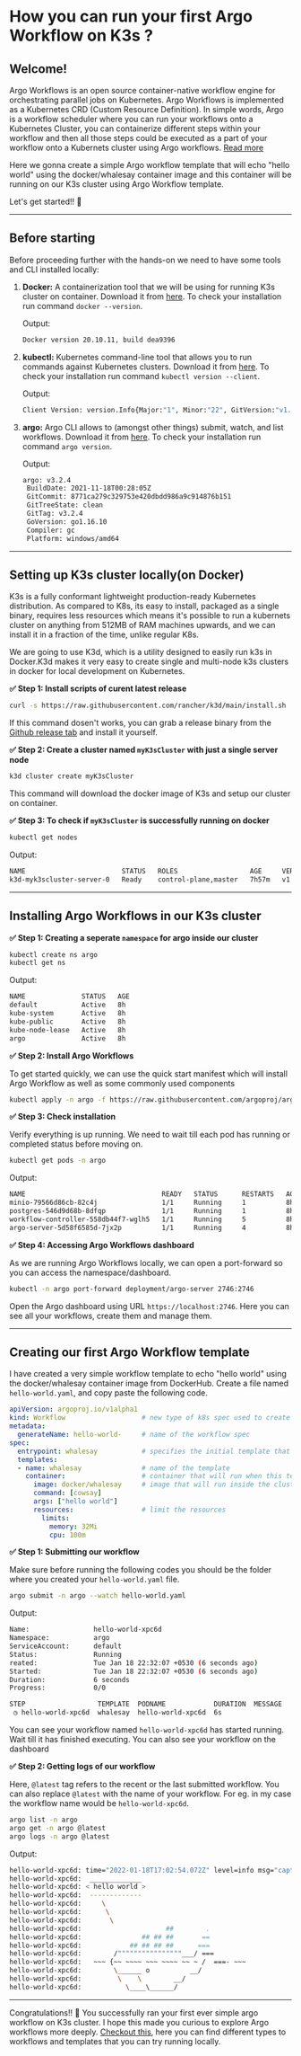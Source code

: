 # How you can run your first Argo Workflow on K3s ?

## Welcome!

Argo Workflows is an open source container-native workflow engine for orchestrating parallel jobs on Kubernetes. Argo Workflows is implemented as a Kubernetes CRD (Custom Resource Definition). In simple words, Argo is a workflow scheduler where you can run your workflows onto a Kubernetes Cluster, you can containerize different steps within your workflow and then all those steps could be executed as a part of your workflow onto a Kubernets cluster using Argo workflows. [Read more](https://argoproj.github.io/argo-workflows/)

Here we gonna create a simple Argo workflow template that will echo "hello world" using the docker/whalesay container image and this container will be running on our K3s cluster using Argo Workflow template.

Let's get started!! :rocket:

---

## Before starting 

Before proceeding further with the hands-on we need to have some tools and CLI installed locally:

1) **Docker:** A containerization tool that we will be using for running K3s cluster on container. Download it from [here](https://docs.docker.com/desktop/windows/install/). To check your installation run command `docker --version`. 
   
   Output:
   ```sh
   Docker version 20.10.11, build dea9396
   ```
   
2) **kubectl:** Kubernetes command-line tool that allows you to run commands against Kubernetes clusters. Download it from [here](https://kubernetes.io/docs/tasks/tools/). To check your installation run command `kubectl version --client`.
   
   Output:
   ```sh
   Client Version: version.Info{Major:"1", Minor:"22", GitVersion:"v1.22.0", GitCommit:"c2b5237ccd9c0f1d600d3072634ca66cefdf272f", GitTreeState:"clean", BuildDate:"2021-08-04T18:03:20Z", GoVersion:"go1.16.6", Compiler:"gc", Platform:"windows/amd64"}
   ```
   
3) **argo:** Argo CLI allows to (amongst other things) submit, watch, and list workflows. Download it from [here]( https://github.com/argoproj/argo-workflows/releases). To check your installation run command `argo version`.

   Output:
   ```sh
   argo: v3.2.4
    BuildDate: 2021-11-18T00:28:05Z
    GitCommit: 8771ca279c329753e420dbdd986a9c914876b151
    GitTreeState: clean
    GitTag: v3.2.4
    GoVersion: go1.16.10
    Compiler: gc
    Platform: windows/amd64
   ```
   
---

## Setting up K3s cluster locally(on Docker)

K3s is a fully conformant lightweight production-ready Kubernetes distribution. As compared to K8s, its easy to install, packaged as a single binary, requires less resources which means it's possible to run a kubernets cluster on anything from 512MB of RAM machines upwards, and we can install it in a fraction of the time, unlike regular K8s.

We are going to use K3d, which is a utility designed to easily run k3s in Docker.K3d makes it very easy to create single and multi-node k3s clusters in docker for local development on Kubernetes.

**:white_check_mark: Step 1: Install scripts of curent latest release** 

   ```sh
   curl -s https://raw.githubusercontent.com/rancher/k3d/main/install.sh | bash
   ```

   If this command dosen't works, you can grab a release binary from the [Github release tab](https://github.com/rancher/k3d/releases) and install it yourself.
    
**:white_check_mark: Step 2: Create a cluster named `myK3sCluster` with just a single server node**
 
   ```sh
   k3d cluster create myK3sCluster
   ```
    
   This command will download the docker image of K3s and setup our cluster on container.
    
**:white_check_mark: Step 3: To check if `myK3sCluster` is successfully running on docker**
 
   ```sh
   kubectl get nodes
   ```
    
   Output:
   ```sh
   NAME                        STATUS   ROLES                  AGE     VERSION
   k3d-myk3scluster-server-0   Ready    control-plane,master   7h57m   v1.21.7+k3s1
   ```
    
---    
    
## Installing Argo Workflows in our K3s cluster 

**:white_check_mark: Step 1: Creating a seperate `namespace` for argo inside our cluster**

   ```sh
   kubectl create ns argo
   kubectl get ns
   ```
   
   Output:
   ```sh
   NAME              STATUS   AGE
   default           Active   8h
   kube-system       Active   8h
   kube-public       Active   8h
   kube-node-lease   Active   8h
   argo              Active   8h
   ```
   
**:white_check_mark: Step 2: Install Argo Workflows**

   To get started quickly, we can use the quick start manifest which will install Argo Workflow as well as some commonly used components
   
   ```sh
   kubectl apply -n argo -f https://raw.githubusercontent.com/argoproj/argo-workflows/master/manifests/quick-start-postgres.yaml
   ```
   
**:white_check_mark: Step 3: Check installation** 
   
   Verify everything is up running. We need to wait till each pod has running or completed status before moving on.
   
   ```sh
   kubectl get pods -n argo
   ```
   
   Output:
   ```sh
   NAME                                  READY   STATUS      RESTARTS   AGE
   minio-79566d86cb-82c4j                1/1     Running     1          8h
   postgres-546d9d68b-8dfqp              1/1     Running     1          8h
   workflow-controller-558db44f7-wglh5   1/1     Running     5          8h
   argo-server-5d58f6585d-7jx2p          1/1     Running     4          8h
   ```
   
**:white_check_mark: Step 4: Accessing Argo Workflows dashboard**

   As we are running Argo Workflows locally, we can open a port-forward so you can access the namespace/dashboard.

   ```sh
   kubectl -n argo port-forward deployment/argo-server 2746:2746
   ```

   Open the Argo dashboard using URL `https://localhost:2746`. Here you can see all your workflows, create them and manage them.
   
---   
   
## Creating our first Argo Workflow template

I have created a very simple workflow template to echo "hello world" using the docker/whalesay container image from DockerHub. Create a file named `hello-world.yaml`, and copy paste the following code.

```yaml
apiVersion: argoproj.io/v1alpha1
kind: Workflow                   # new type of k8s spec used to create argo workflows
metadata:
  generateName: hello-world-     # name of the workflow spec
spec:
  entrypoint: whalesay           # specifies the initial template that should be invoked i.e whalesay
  templates:
  - name: whalesay               # name of the template
    container:                   # container that will run when this template in invoked 
      image: docker/whalesay     # image that will run inside the cluster
      command: [cowsay]
      args: ["hello world"]
      resources:                 # limit the resources
        limits:
          memory: 32Mi
          cpu: 100m
  ```
  
**:white_check_mark: Step 1: Submitting our workflow**

   Make sure before running the following codes you should be the folder where you created your `hello-world.yaml` file.
   
   ```sh
   argo submit -n argo --watch hello-world.yaml
   ```
   
   Output:
   ```sh
   Name:                hello-world-xpc6d
   Namespace:           argo
   ServiceAccount:      default
   Status:              Running
   reated:              Tue Jan 18 22:32:07 +0530 (6 seconds ago)
   Started:             Tue Jan 18 22:32:07 +0530 (6 seconds ago)
   Duration:            6 seconds
   Progress:            0/0

   STEP                  TEMPLATE  PODNAME            DURATION  MESSAGE
    ◷ hello-world-xpc6d  whalesay  hello-world-xpc6d  6s
   ```
    
   You can see your workflow named `hello-world-xpc6d` has started running. Wait till it has finished executing. You can also see your workflow on the dashboard
    
**:white_check_mark: Step 2: Getting logs of our workflow**

   Here, `@latest` tag refers to the recent or the last submitted workflow. You can also replace `@latest` with the name of your workflow. For eg. in my case the workflow name would be `hello-world-xpc6d`.

   ```sh
   argo list -n argo
   argo get -n argo @latest
   argo logs -n argo @latest
   ```
   
   Output:
   ```sh
   hello-world-xpc6d: time="2022-01-18T17:02:54.072Z" level=info msg="capturing logs" argo=true
   hello-world-xpc6d:  _____________ 
   hello-world-xpc6d: < hello world >
   hello-world-xpc6d:  ------------- 
   hello-world-xpc6d:     \
   hello-world-xpc6d:      \
   hello-world-xpc6d:       \
   hello-world-xpc6d:                     ##        .
   hello-world-xpc6d:               ## ## ##       ==
   hello-world-xpc6d:            ## ## ## ##      ===
   hello-world-xpc6d:        /""""""""""""""""___/ ===
   hello-world-xpc6d:   ~~~ {~~ ~~~~ ~~~ ~~~~ ~~ ~ /  ===- ~~~
   hello-world-xpc6d:        \______ o          __/
   hello-world-xpc6d:         \    \        __/
   hello-world-xpc6d:           \____\______/
   ```
   
   ---
   
   Congratulations!! :rocket: You successfully ran your first ever simple argo workflow on K3s cluster. I hope this made you curious to explore Argo workflows more deeply. 
   [Checkout this](https://github.com/argoproj/argo-workflows/edit/master/examples/README.md), here you can find different types to workflows and templates that you can try  running locally.  

